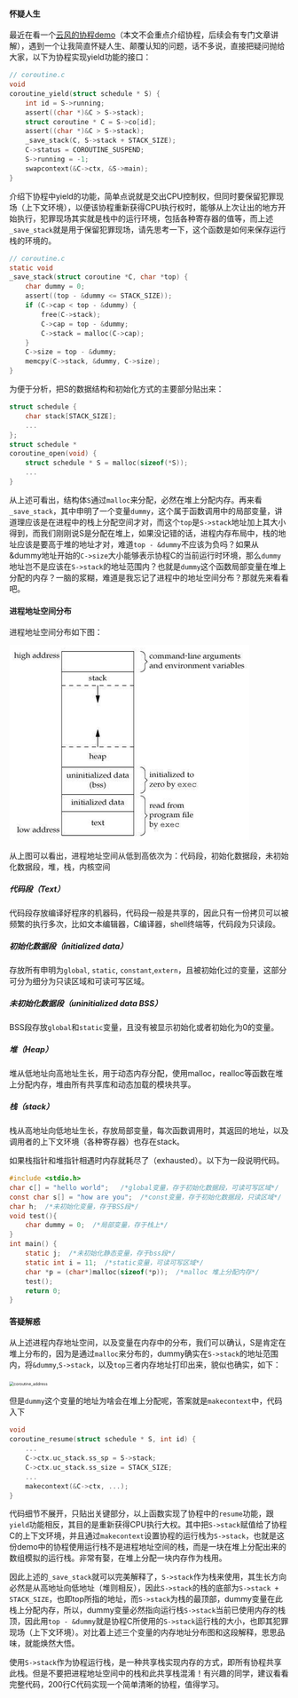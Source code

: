 #### 怀疑人生

最近在看一个[云风的协程demo](https://github.com/cloudwu/coroutine)（本文不会重点介绍协程，后续会有专门文章讲解），遇到一个让我简直怀疑人生、颠覆认知的问题，话不多说，直接把疑问抛给大家，以下为协程实现yield功能的接口：

```c
// coroutine.c
void
coroutine_yield(struct schedule * S) {
    int id = S->running;
    assert((char *)&C > S->stack);
    struct coroutine * C = S->co[id];
    assert((char *)&C > S->stack);
    _save_stack(C, S->stack + STACK_SIZE);
    C->status = COROUTINE_SUSPEND;
    S->running = -1;
    swapcontext(&C->ctx, &S->main);
}
```

介绍下协程中yield的功能，简单点说就是交出CPU控制权，但同时要保留犯罪现场（上下文环境），以便该协程重新获得CPU执行权时，能够从上次让出的地方开始执行，犯罪现场其实就是栈中的运行环境，包括各种寄存器的值等，而上述`_save_stack`就是用于保留犯罪现场，请先思考一下，这个函数是如何来保存运行栈的环境的。

```c
// coroutine.c
static void
_save_stack(struct coroutine *C, char *top) {
    char dummy = 0;
    assert((top - &dummy <= STACK_SIZE));
    if (C->cap < top - &dummy) {
        free(C->stack);
        C->cap = top - &dummy;
        C->stack = malloc(C->cap);
    }
    C->size = top - &dummy;
    memcpy(C->stack, &dummy, C->size);
}
```



为便于分析，把S的数据结构和初始化方式的主要部分贴出来：

```c
struct schedule {
    char stack[STACK_SIZE];
    ...
};
struct schedule *
coroutine_open(void) {
    struct schedule * S = malloc(sizeof(*S));
    ...
}
```

从上述可看出，结构体`S`通过`malloc`来分配，必然在堆上分配内存。再来看`_save_stack`，其中申明了一个变量`dummy`，这个属于函数调用中的局部变量，讲道理应该是在进程中的栈上分配空间才对，而这个`top`是`S->stack`地址加上其大小得到，而我们刚刚说S是分配在堆上，如果没记错的话，进程内存布局中，栈的地址应该是要高于堆的地址才对，难道`top - &dummy`不应该为负吗？如果从&dummy地址开始的`C->size`大小能够表示协程C的当前运行时环境，那么`dummy`地址岂不是应该在`S->stack`的地址范围内？也就是`dummy`这个函数局部变量在堆上分配的内存？一脑的浆糊，难道是我忘记了进程中的地址空间分布？那就先来看看吧。



#### 进程地址空间分布

进程地址空间分布如下图：

![memory_layout_of_c](..\pic\memory_layout_of_c.png)

从上图可以看出，进程地址空间从低到高依次为：代码段，初始化数据段，未初始化数据段，堆，栈，内核空间

##### 代码段（Text）

代码段存放编译好程序的机器码，代码段一般是共享的，因此只有一份拷贝可以被频繁的执行多次，比如文本编辑器，C编译器，shell终端等，代码段为只读段。

##### 初始化数据段（initialized data）

存放所有申明为`global`, `static`, `constant`,`extern`，且被初始化过的变量，这部分可分为细分为只读区域和可读可写区域。

##### 未初始化数据段（uninitialized data BSS）

BSS段存放`global`和`static`变量，且没有被显示初始化或者初始化为0的变量。

##### 堆（Heap）

堆从低地址向高地址生长，用于动态内存分配，使用malloc，realloc等函数在堆上分配内存，堆由所有共享库和动态加载的模块共享。

##### 栈（stack）

栈从高地址向低地址生长，存放局部变量，每次函数调用时，其返回的地址，以及调用者的上下文环境（各种寄存器）也存在stack。

如果栈指针和堆指针相遇时内存就耗尽了（exhausted）。以下为一段说明代码。

```c
#include <stdio.h>
char c[] = "hello world";   /*global变量，存于初始化数据段，可读可写区域*/
const char s[] = "how are you";  /*const变量，存于初始化数据段，只读区域*/
char h;  /*未初始化变量，存于BSS段*/
void test(){
    char dummy = 0;  /*局部变量，存于栈上*/
}
int main() {
    static j;  /*未初始化静态变量，存于bss段*/ 
    static int i = 11;  /*static变量，可读可写区域*/
    char *p = (char*)malloc(sizeof(*p));  /*malloc 堆上分配内存*/
    test();
    return 0;
}
```



#### 答疑解惑

从上述进程内存地址空间，以及变量在内存中的分布，我们可以确认，S是肯定在堆上分布的，因为是通过`malloc`来分布的，dummy确实在`S->stack`的地址范围内，将`&dummy`,`S->stack`，以及`top`三者内存地址打印出来，貌似也确实，如下：

<img src="/Users/zhongrunkang/Desktop/Linux-C-Learn/pic/coroutine_address.png" alt="coroutine_address" style="zoom:50%;" />

但是`dummy`这个变量的地址为啥会在堆上分配呢，答案就是`makecontext`中，代码入下

```c
void
coroutine_resume(struct schedule * S, int id) {
    ...
    C->ctx.uc_stack.ss_sp = S->stack;
    C->ctx.uc_stack.ss_size = STACK_SIZE;
    ...
    makecontext(&C->ctx, ...);
}
```

代码细节不展开，只贴出关键部分，以上函数实现了协程中的`resume`功能，跟`yield`功能相反，其目的是重新获得CPU执行大权。其中把`S->stack`赋值给了协程C的上下文环境，并且通过`makecontext`设置协程的运行栈为`S->stack`，也就是这份demo中的协程使用运行栈不是进程地址空间的栈，而是一块在堆上分配出来的数组模拟的运行栈。非常有娶，在堆上分配一块内存作为栈用。

因此上述的`_save_stack`就可以完美解释了，`S->stack`作为栈来使用，其生长方向必然是从高地址向低地址（堆则相反），因此`S->stack`的栈的底部为`S->stack + STACK_SIZE`，也即top所指的地址，而`S->stack`为栈的最顶部，dummy变量在此栈上分配内存，所以，dummy变量必然指向运行栈`S->stack`当前已使用内存的栈顶，因此用`top - &dummy`就是协程C所使用的`S->stack`运行栈的大小，也即其犯罪现场（上下文环境）。对比着上述三个变量的内存地址分布图和这段解释，思思品味，就能焕然大悟。

使用`S->stack`作为协程运行栈，是一种共享栈实现内存的方式，即所有协程共享此栈。但是不要把进程地址空间中的栈和此共享栈混淆！有兴趣的同学，建议看看完整代码，200行C代码实现一个简单清晰的协程，值得学习。













